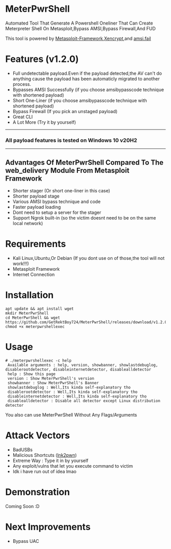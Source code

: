 # MeterPwrShell
Automated Tool That Generate A Powershell Oneliner That Can Create Meterpreter Shell On Metasploit,Bypass AMSI,Bypass Firewall,And FUD

This tool is powered by [Metasploit-Framework](https://github.com/rapid7/metasploit-framework),[Xencrypt](https://github.com/the-xentropy/xencrypt),and [amsi.fail](https://amsi.fail)
# Features (v1.2.0)
- Full undetectable payload.Even if the payload detected,the AV can't do anything cause the payload has been automaticly migrated to another process.
- Bypasses AMSI Successfully (if you choose amsibypasscode technique with shortened payload)
- Short One-Liner (if you choose amsibypasscode technique with shortened payload)
- Bypass Firewall (If you pick an unstaged payload)
- Great CLI
- A Lot More (Try it by yourself)
--------------------------------------------------------------
### All payload features is tested on Windows 10 v20H2
--------------------------------------------------------------
## Advantages Of MeterPwrShell Compared To The web_delivery Module From Metasploit Framework
- Shorter stager (Or short one-liner in this case)
- Shorter payload stage
- Various AMSI bypass technique and code
- Faster payload loading
- Dont need to setup a server for the stager 
- Support Ngrok built-in (so the victim doesnt need to be on the same local network)
# Requirements
- Kali Linux,Ubuntu,Or Debian (If you dont use on of those,the tool will not work!!!)
- Metasploit Framework
- Internet Connection
# Installation
```
apt update && apt install wget
mkdir MeterPwrShell
cd MeterPwrShell && wget https://github.com/GetRektBoy724/MeterPwrShell/releases/download/v1.2.0/meterpwrshellexec
chmod +x meterpwrshellexec
```
# Usage
```
# ./meterpwrshellexec -c help
 Available arguments : help, version, showbanner, showlastdebuglog, disablerootdetector, disableinternetdetector, disablealldetector                                  
 help : Show this page                                                                                                                                                
 version : Show MeterPwrShell's version                                                                                                                               
 showbanner : Show MeterPwrShell's Banner                                                                                                                             
 showlastdebuglog : Well,Its kinda self-explanatory tho                                                                                                               
 disablerootdetector : Well,Its kinda self-explanatory tho                                                                                                            
 disableinternetdetector : Well,Its kinda self-explanatory tho                                                                                                        
 disablealldetector : Disable all detector except Linux distribution detector
 ```
 You also can use MeterPwrShell Without Any Flags/Arguments
 # Attack Vectors
 - BadUSBs
 - Malicious Shortcuts ([lnk2pwn](https://github.com/it-gorillaz/lnk2pwn/))
 - Extreme Way : Type it in by yourself
 - Any exploit/vulns that let you execute command to victim
 - Idk i have run out of idea lmao
 # Demonstration
 Coming Soon :D
 # Next Improvements
 - Bypass UAC

